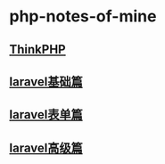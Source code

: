# php-notes-of-mine

## [ThinkPHP](https://github.com/mqy1023/php-notes-of-mine/tree/thinkphp)

## [laravel基础篇](https://github.com/mqy1023/php-notes-of-mine/tree/laravel)

## [laravel表单篇](https://github.com/mqy1023/php-notes-of-mine/tree/LaravelForm)

## [laravel高级篇](https://github.com/mqy1023/php-notes-of-mine/tree/SeniorLaravel)
